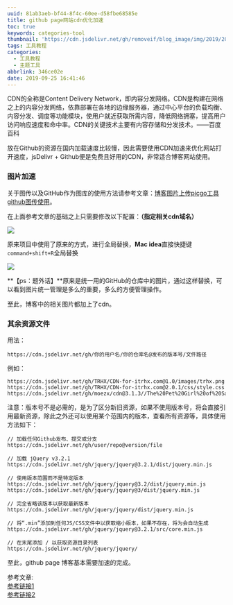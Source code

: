 ```yaml
---
uuid: 81ab3aeb-bf44-8f4c-60ee-d58fbe68585e
title: github page网站cdn优化加速
toc: true
keywords: categories-tool
thumbnail: 'https://cdn.jsdelivr.net/gh/removeif/blog_image/img/2019/20190925164508.png'
tags: 工具教程
categories:
  - 工具教程
  - 主题工具
abbrlink: 346ce02e
date: 2019-09-25 16:41:46
---
```


CDN的全称是Content Delivery Network，即内容分发网络。CDN是构建在网络之上的内容分发网络，依靠部署在各地的边缘服务器，通过中心平台的负载均衡、内容分发、调度等功能模块，使用户就近获取所需内容，降低网络拥塞，提高用户访问响应速度和命中率。CDN的关键技术主要有内容存储和分发技术。——百度百科

放在Github的资源在国内加载速度比较慢，因此需要使用CDN加速来优化网站打开速度，jsDelivr + Github便是免费且好用的CDN，非常适合博客网站使用。
<!-- more -->

### 图片加速

关于图传以及GitHub作为图库的使用方法请参考文章：[博客图片上传picgo工具github图传使用](https://removeif.github.io/2019/06/20/博客图片上传picgo工具github图传使用.html)。

在上面参考文章的基础之上只需要修改以下配置：**（指定相关cdn域名）**

![](https://cdn.jsdelivr.net/gh/removeif/blog_image/img/2019/20190925161709.png)

原来项目中使用了原来的方式，进行全局替换，**Mac idea**直接快捷键`command+shift+R`全局替换

![](https://cdn.jsdelivr.net/gh/removeif/blog_image/img/2019/20190925162235.png)

**【ps：题外话】**原来是统一用的GitHub的仓库中的图片，通过这样替换，可以看到图片统一管理是多么的重要，多么的方便管理操作。

至此，博客中的相关图片都加上了cdn。

### 其余资源文件

用法：

```text
https://cdn.jsdelivr.net/gh/你的用户名/你的仓库名@发布的版本号/文件路径
```

例如：

```text
https://cdn.jsdelivr.net/gh/TRHX/CDN-for-itrhx.com@1.0/images/trhx.png
https://cdn.jsdelivr.net/gh/TRHX/CDN-for-itrhx.com@2.0.1/css/style.css
https://cdn.jsdelivr.net/gh/moezx/cdn@3.1.3//The%20Pet%20Girl%20of%20Sakurasou.mp4
```

注意：版本号不是必需的，是为了区分新旧资源，如果不使用版本号，将会直接引用最新资源，除此之外还可以使用某个范围内的版本，查看所有资源等，具体使用方法如下：

```text
// 加载任何Github发布、提交或分支
https://cdn.jsdelivr.net/gh/user/repo@version/file

// 加载 jQuery v3.2.1
https://cdn.jsdelivr.net/gh/jquery/jquery@3.2.1/dist/jquery.min.js

// 使用版本范围而不是特定版本
https://cdn.jsdelivr.net/gh/jquery/jquery@3.2/dist/jquery.min.js
https://cdn.jsdelivr.net/gh/jquery/jquery@3/dist/jquery.min.js

// 完全省略该版本以获取最新版本
https://cdn.jsdelivr.net/gh/jquery/jquery/dist/jquery.min.js

// 将“.min”添加到任何JS/CSS文件中以获取缩小版本，如果不存在，将为会自动生成
https://cdn.jsdelivr.net/gh/jquery/jquery@3.2.1/src/core.min.js

// 在末尾添加 / 以获取资源目录列表
https://cdn.jsdelivr.net/gh/jquery/jquery/
```
至此，github page 博客基本需要加速的完成。

参考文章:  
[参考链接1](https://blog.csdn.net/qq_36759224/article/details/86936453)  
[参考链接2](https://blog.csdn.net/qq_36759224/article/details/98058240)



